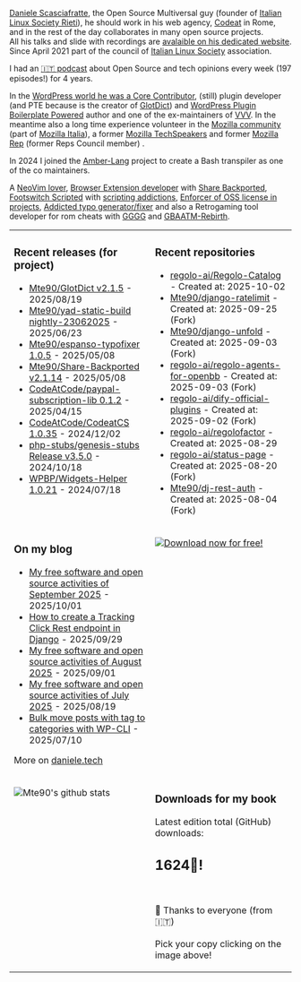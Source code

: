 [Daniele Scasciafratte](https://twitter.com/mte90net), the Open Source Multiversal guy (founder of [Italian Linux Society Rieti](https://rieti.ils.org/)), he should work in his web agency, [Codeat](https://github.com/CodeAtCode) in Rome, and in the rest of the day collaborates in many open source projects.  
All his talks and slide with recordings are [avalaible on his dedicated website](https://mte90.tech/).   
Since April 2021 part of the council of [Italian Linux Society](https://ils.org) association.

I had an [🇮🇹 podcast](https://daniele.tech/podcast/) about Open Source and tech opinions every week (197 episodes!) for 4 years.

In the [WordPress world he was a Core Contributor](https://profiles.wordpress.org/mte90/), (still) plugin developer (and PTE because is the creator of [GlotDict](https://github.com/Mte90/GlotDict)) and [WordPress Plugin Boilerplate Powered](https://github.com/WPBP/) author and one of the ex-maintainers of [VVV](https://github.com/Varying-Vagrant-Vagrants).
In the meantime also a long time experience volunteer in the [Mozilla community](https://mozillians.org/it/u/Mte90/) (part of [Mozilla Italia](https://github.com/MozillaItalia)), a former [Mozilla TechSpeakers](https://wiki.mozilla.org/TechSpeakers) and former [Mozilla Rep](https://wiki.mozilla.org/ReMo) (former Reps Council member) .  

In 2024 I joined the [Amber-Lang](https://amber-lang.com/) project to create a Bash transpiler as one of the co maintainers.

A [NeoVim lover](https://github.com/Mte90/dotfiles), [Browser Extension developer](https://github.com/Mte90/ExtStoreStats) with [Share Backported](https://github.com/Mte90/Share-Backported), [Footswitch Scripted](https://github.com/Mte90/pydal) with [scripting addictions](https://github.com/Mte90/My-Scripts), [Enforcer of OSS license in projects](https://github.com/Mte90/GH-License), [Addicted typo generator/fixer](https://github.com/Mte90/espanso-typofixer) and also a Retrogaming tool developer for rom cheats with [GGGG](https://github.com/Mte90/Game-Genie-Good-Guy) and [GBAATM-Rebirth](https://github.com/Mte90/GBAATM-Rebirth).

<table><tr><td valign="top" style="width: 50%;">

### Recent releases (for project)
<!-- recent_releases starts -->
* [Mte90/GlotDict v2.1.5](https://github.com/Mte90/GlotDict/releases/tag/v2.1.5) - 2025/08/19
* [Mte90/yad-static-build nightly-23062025](https://github.com/Mte90/yad-static-build/releases/tag/nightly-23062025) - 2025/06/23
* [Mte90/espanso-typofixer 1.0.5](https://github.com/Mte90/espanso-typofixer/releases/tag/1.0.5) - 2025/05/08
* [Mte90/Share-Backported v2.1.14](https://github.com/Mte90/Share-Backported/releases/tag/v2.1.14) - 2025/05/08
* [CodeAtCode/paypal-subscription-lib 0.1.2](https://github.com/CodeAtCode/paypal-subscription-lib/releases/tag/0.1.2) - 2025/04/15
* [CodeAtCode/CodeatCS 1.0.35](https://github.com/CodeAtCode/CodeatCS/releases/tag/1.0.35) - 2024/12/02
* [php-stubs/genesis-stubs Release v3.5.0](https://github.com/php-stubs/genesis-stubs/releases/tag/v3.5.0) - 2024/10/18
* [WPBP/Widgets-Helper 1.0.21](https://github.com/WPBP/Widgets-Helper/releases/tag/1.0.21) - 2024/07/18
<!-- recent_releases ends -->
</td><td valign="top" style="width: 50%;">

### Recent repositories
<!-- new_repositories starts -->
* [regolo-ai/Regolo-Catalog](https://github.com/regolo-ai/Regolo-Catalog) - Created at: 2025-10-02
* [Mte90/django-ratelimit](https://github.com/Mte90/django-ratelimit) - Created at: 2025-09-25 (Fork)
* [Mte90/django-unfold](https://github.com/Mte90/django-unfold) - Created at: 2025-09-03 (Fork)
* [regolo-ai/regolo-agents-for-openbb](https://github.com/regolo-ai/regolo-agents-for-openbb) - Created at: 2025-09-03 (Fork)
* [regolo-ai/dify-official-plugins](https://github.com/regolo-ai/dify-official-plugins) - Created at: 2025-09-02 (Fork)
* [regolo-ai/regolofactor](https://github.com/regolo-ai/regolofactor) - Created at: 2025-08-29
* [regolo-ai/status-page](https://github.com/regolo-ai/status-page) - Created at: 2025-08-20 (Fork)
* [Mte90/dj-rest-auth](https://github.com/Mte90/dj-rest-auth) - Created at: 2025-08-04 (Fork)
<!-- new_repositories ends -->
</td></tr>
<tr><td valign="top" style="width: 50%;">

### On my blog
<!-- blog starts -->
* [My free software and open source activities of September 2025](https://daniele.tech/2025/10/my-free-software-and-open-source-activities-of-september-2025/) - 2025/10/01
* [How to create a Tracking Click Rest endpoint in Django](https://daniele.tech/2025/09/how-to-create-a-tracking-click-rest-endpoint-in-django/) - 2025/09/29
* [My free software and open source activities of August 2025](https://daniele.tech/2025/09/my-free-software-and-open-source-activities-of-august-2025/) - 2025/09/01
* [My free software and open source activities of July 2025](https://daniele.tech/2025/08/my-free-software-and-open-source-activities-of-july-2025/) - 2025/08/19
* [Bulk move posts with tag to categories with WP-CLI](https://daniele.tech/2025/07/bulk-move-posts-with-tag-to-categories-with-wp-cli/) - 2025/07/10
<!-- blog ends -->
More on [daniele.tech](https://daniele.tech/)
</td><td valign="top" style="width: 50%;">

[![Download now for free!](https://daniele.tech/wp-content/uploads/2022/09/cover-2022-1-300x300.png)](https://daniele.tech/2022/09/contribute-to-open-source-the-right-way-3nd-edition/)

</td></tr>
<tr><td valign="top" style="width: 50%;">

![Mte90's github stats](https://github-readme-stats.vercel.app/api?username=mte90&show_icons=true)

</td><td valign="top" style="width: 50%;">

### Downloads for my book
<!-- book_stats starts -->
Latest edition total (GitHub) downloads: <h2>1624🎉!</h2>
<!-- book_stats ends --><br>
🤌 Thanks to everyone (from 🇮🇹)<br><br>
Pick your copy clicking on the image above!
</td></tr></table>
